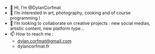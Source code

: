 - 👋 Hi, I’m @DylanCorfmat
- 👀 I’m interested in art, photography, cooking and of course programming !
- 💞️ I’m looking to collaborate on creative projects : new social medias, artistic content, new platform type...
- 📫 How to reach me :
  - dylan.corfmat@gmail.com
  - dylancorfmat.fr
